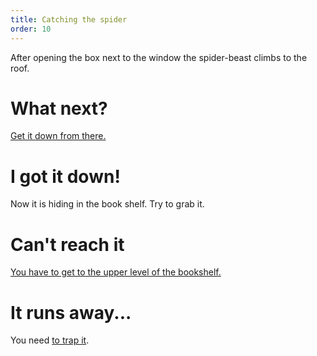 ```yaml
---
title: Catching the spider
order: 10
---
```


After opening the box next to the window the spider-beast climbs to the roof.

# What next?
[Get it down from there.](get-beasty-down)

# I got it down!
Now it is hiding in the book shelf. Try to grab it.

# Can't reach it
[You have to get to the upper level of the bookshelf.](upper-bookshelf)

# It runs away...
You need [to trap it](trap-beasty).
